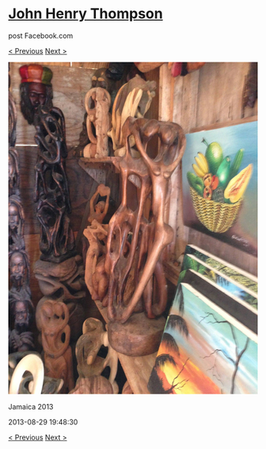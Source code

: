 # [John Henry Thompson](../README.md)
post Facebook.com

[< Previous](2013-08-29-14.md) [Next >](2013-08-29-16.md)

[![](../media/2013-08-29/Jamaica-2026.jpg)](../README.md)

Jamaica 2013

2013-08-29 19:48:30

[< Previous](2013-08-29-14.md) [Next >](2013-08-29-16.md)